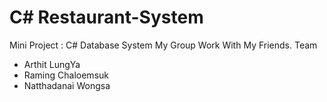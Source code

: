 # C# Restaurant-System
Mini Project : C# Database System
My Group Work With My Friends.
Team
* Arthit LungYa
* Raming Chaloemsuk
* Natthadanai Wongsa
